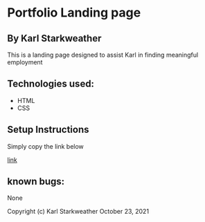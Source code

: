 # Portfolio Landing page

## By Karl Starkweather

This is a landing page designed to assist Karl in finding meaningful employment

## Technologies used:
* HTML
* CSS

## Setup Instructions
Simply copy the link below

[link](http://KarlStarkweather.github.io/Portfolio)

## known bugs:
None

Copyright (c) Karl Starkweather October 23, 2021

